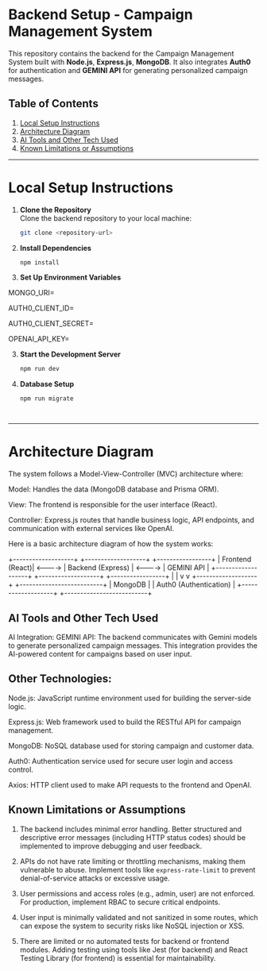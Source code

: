 # Backend Setup - Campaign Management System

This repository contains the backend for the Campaign Management System built with **Node.js**, **Express.js**, **MongoDB**. It also integrates **Auth0** for authentication and **GEMINI API** for generating personalized campaign messages.

## Table of Contents

1. [Local Setup Instructions](#local-setup-instructions)
2. [Architecture Diagram](#architecture-diagram)
3. [AI Tools and Other Tech Used](#ai-tools-and-other-tech-used)
4. [Known Limitations or Assumptions](#known-limitations-or-assumptions)

---

# Local Setup Instructions

1. **Clone the Repository**  
   Clone the backend repository to your local machine:

   ```bash
   git clone <repository-url>

2. **Install Dependencies** 
    ```bash 
    npm install

2. **Set Up Environment Variables** 

MONGO_URI=<your-mongo-db-uri>

AUTH0_CLIENT_ID=<your-auth0-client-id>

AUTH0_CLIENT_SECRET=<your-auth0-client-secret>

OPENAI_API_KEY=<your-openai-api-key>

3. **Start the Development Server** 
    ```bash 
    npm run dev

4. **Database Setup**  
   ```bash
   npm run migrate




---


# Architecture Diagram
The system follows a Model-View-Controller (MVC) architecture where:

Model: Handles the data (MongoDB database and Prisma ORM).

View: The frontend is responsible for the user interface (React).

Controller: Express.js routes that handle business logic, API endpoints, and communication with external services like OpenAI.

Here is a basic architecture diagram of how the system works:


+-------------------+        +-------------------+        +-----------------+
|   Frontend (React)| <----> | Backend (Express) | <----> |  GEMINI API     |
+-------------------+        +-------------------+        +-----------------+
                               |                       |
                               v                       v
                       +-------------------+    +--------------------------+
                       |     MongoDB       |    | Auth0 (Authentication)   |
                       +-------------------+    +--------------------------+




##  AI Tools and Other Tech Used

AI Integration:
GEMINI API: The backend communicates with Gemini models to generate personalized campaign messages. This integration provides the AI-powered content for campaigns based on user input.


##  Other Technologies:

Node.js: JavaScript runtime environment used for building the server-side logic.

Express.js: Web framework used to build the RESTful API for campaign management.

MongoDB: NoSQL database used for storing campaign and customer data.

Auth0: Authentication service used for secure user login and access control.

Axios: HTTP client used to make API requests to the frontend and OpenAI.




## Known Limitations or Assumptions

1. The backend includes minimal error handling. Better structured and descriptive error messages (including HTTP status codes) should be implemented to improve debugging and user feedback.

2.  APIs do not have rate limiting or throttling mechanisms, making them vulnerable to abuse. Implement tools like `express-rate-limit` to prevent denial-of-service attacks or excessive usage.

3.  User permissions and access roles (e.g., admin, user) are not enforced. For production, implement RBAC to secure critical endpoints.

4.  User input is minimally validated and not sanitized in some routes, which can expose the system to security risks like NoSQL injection or XSS.

5. There are limited or no automated tests for backend or frontend modules. Adding testing using tools like Jest (for backend) and React Testing Library (for frontend) is essential for maintainability.





